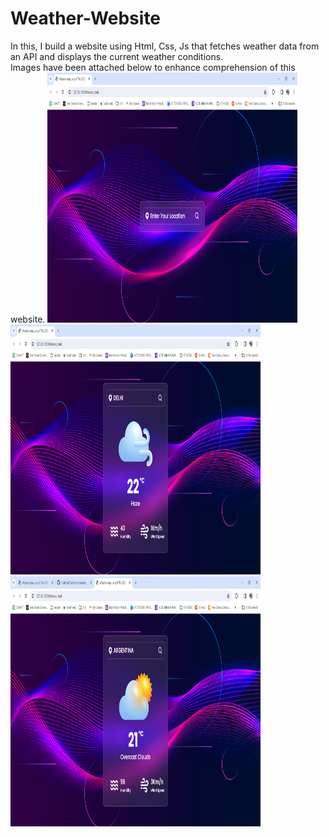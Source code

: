 # Weather-Website
In this, I build a website using Html, Css, Js that fetches weather data from an API and displays the current weather conditions. <br>
Images have been attached below to enhance comprehension of this website.
<img src="Demo_1.png" height="400px" width="400px">
<img src="Demo_2.png" height="400px" width="400px">
<img src="Demo_3.png" height="400px" width="400px">
